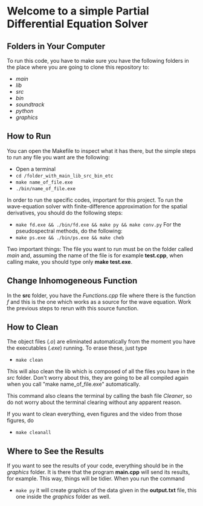 # Welcome to a simple Partial Differential Equation Solver

## Folders in Your Computer
To run this code, you have to make sure you have the following folders in the place where you are going to clone this repository to:
*  _main_
*  _lib_
*  _src_
*  _bin_
*  _soundtrack_
*  _python_
*  _graphics_

## How to Run
You can open the Makefile to inspect what it has there, but the simple steps to run any file you want are the following:
* Open a terminal
* ```cd /folder_with_main_lib_src_bin_etc ```
* ```make name_of_file.exe```
* ```./bin/name_of_file.exe```

In order to run the specific codes, important for this project. To run the wave-equation solver with finite-difference approximation for the spatial derivatives, you should do the following steps:
* ```make fd.exe && ./bin/fd.exe && make py && make conv.py```
For the pseudospectral methods, do the following:
* ```make ps.exe && ./bin/ps.exe && make cheb```

Two important things: The file you want to run must be on the folder called _main_ and, assuming the name of the file is for example __test.cpp__, when calling make, you should type only __make test.exe__.

## Change Inhomogeneous Function

In the __src__ folder, you have the _Functions.cpp_ file where there is the function _f_ and this is the one which works as a source for the wave equation. Work the previous steps to rerun with this source function.

## How to Clean

The object files (_.o_) are eliminated automatically from the moment you have the executables (_.exe_) running. To erase these, just type
* ```make clean```

This will also clean the lib which is composed of all the files you have in the _src_ folder. Don't worry about this, they are going to be all compiled again when you call "make name_of_file.exe" automatically.

This command also cleans the terminal by calling the bash file _Cleaner_, so do not worry about the terminal clearing without any apparent reason.

If you want to clean everything, even figures and the video from those figures, do
* ```make cleanall```

## Where to See the Results

If you want to see the results of your code, everything should be in the _graphics_ folder. It is there that the program __main.cpp__ will send its results, for example. This way, things will be tidier. When you run the command
* ```make py```
it will create graphics of the data given in the __output.txt__ file, this one inside the _graphics_ folder as well.